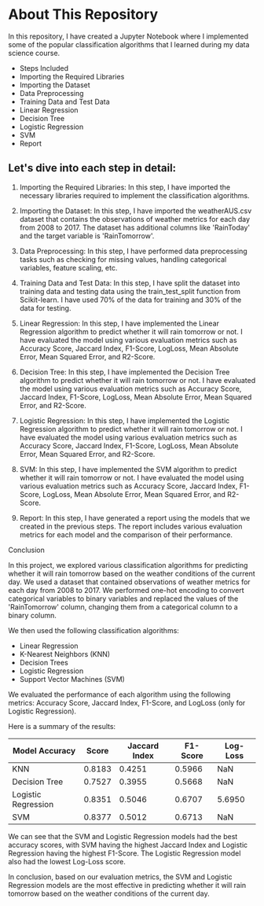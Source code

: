 # About This Repository

In this repository, I have created a Jupyter Notebook where I implemented some of the popular classification algorithms that I learned during my data science course.

- Steps Included
- Importing the Required Libraries
- Importing the Dataset
- Data Preprocessing
- Training Data and Test Data
- Linear Regression
- Decision Tree
- Logistic Regression
- SVM
- Report

## Let's dive into each step in detail:

1. Importing the Required Libraries:
In this step, I have imported the necessary libraries required to implement the classification algorithms.

2. Importing the Dataset:
In this step, I have imported the weatherAUS.csv dataset that contains the observations of weather metrics for each day from 2008 to 2017. The dataset has additional columns like 'RainToday' and the target variable is 'RainTomorrow'.

3. Data Preprocessing:
In this step, I have performed data preprocessing tasks such as checking for missing values, handling categorical variables, feature scaling, etc.

4. Training Data and Test Data:
In this step, I have split the dataset into training data and testing data using the train_test_split function from Scikit-learn. I have used 70% of the data for training and 30% of the data for testing.

5. Linear Regression:
In this step, I have implemented the Linear Regression algorithm to predict whether it will rain tomorrow or not. I have evaluated the model using various evaluation metrics such as Accuracy Score, Jaccard Index, F1-Score, LogLoss, Mean Absolute Error, Mean Squared Error, and R2-Score.

6. Decision Tree:
In this step, I have implemented the Decision Tree algorithm to predict whether it will rain tomorrow or not. I have evaluated the model using various evaluation metrics such as Accuracy Score, Jaccard Index, F1-Score, LogLoss, Mean Absolute Error, Mean Squared Error, and R2-Score.

7. Logistic Regression:
In this step, I have implemented the Logistic Regression algorithm to predict whether it will rain tomorrow or not. I have evaluated the model using various evaluation metrics such as Accuracy Score, Jaccard Index, F1-Score, LogLoss, Mean Absolute Error, Mean Squared Error, and R2-Score.

8. SVM:
In this step, I have implemented the SVM algorithm to predict whether it will rain tomorrow or not. I have evaluated the model using various evaluation metrics such as Accuracy Score, Jaccard Index, F1-Score, LogLoss, Mean Absolute Error, Mean Squared Error, and R2-Score.

9. Report:
In this step, I have generated a report using the models that we created in the previous steps. The report includes various evaluation metrics for each model and the comparison of their performance.

Conclusion

In this project, we explored various classification algorithms for predicting whether it will rain tomorrow based on the weather conditions of the current day. We used a dataset that contained observations of weather metrics for each day from 2008 to 2017. We performed one-hot encoding to convert categorical variables to binary variables and replaced the values of the 'RainTomorrow' column, changing them from a categorical column to a binary column.

We then used the following classification algorithms:

- Linear Regression
- K-Nearest Neighbors (KNN)
- Decision Trees
- Logistic Regression
- Support Vector Machines (SVM)

We evaluated the performance of each algorithm using the following metrics: Accuracy Score, Jaccard Index, F1-Score, and LogLoss (only for Logistic Regression).

Here is a summary of the results:

| Model	Accuracy | Score |	Jaccard Index	| F1-Score | Log-Loss |
| -------------- | ----- | ---------------| ---------| ---------|
| KNN	| 0.8183 |  0.4251	| 0.5966	| NaN |
| Decision Tree	| 0.7527	| 0.3955	| 0.5668	| NaN |
| Logistic Regression	| 0.8351	| 0.5046	| 0.6707	| 5.6950 |
| SVM |	0.8377	| 0.5012	| 0.6713	| NaN |

We can see that the SVM and Logistic Regression models had the best accuracy scores, with SVM having the highest Jaccard Index and Logistic Regression having the highest F1-Score. The Logistic Regression model also had the lowest Log-Loss score.

In conclusion, based on our evaluation metrics, the SVM and Logistic Regression models are the most effective in predicting whether it will rain tomorrow based on the weather conditions of the current day.
